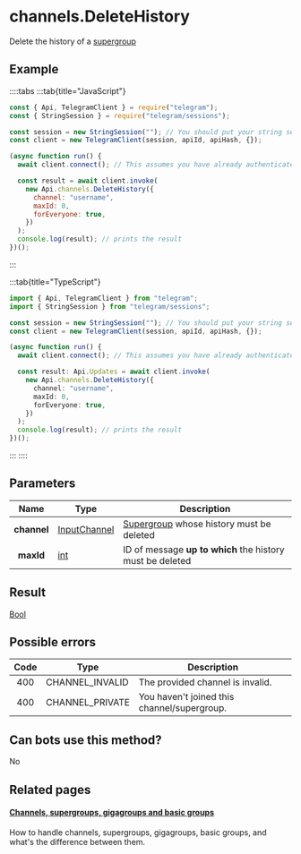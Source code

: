 # channels.DeleteHistory

Delete the history of a [supergroup](https://core.telegram.org/api/channel)

## Example

::::tabs
:::tab{title="JavaScript"}

```js
const { Api, TelegramClient } = require("telegram");
const { StringSession } = require("telegram/sessions");

const session = new StringSession(""); // You should put your string session here
const client = new TelegramClient(session, apiId, apiHash, {});

(async function run() {
  await client.connect(); // This assumes you have already authenticated with .start()

  const result = await client.invoke(
    new Api.channels.DeleteHistory({
      channel: "username",
      maxId: 0,
      forEveryone: true,
    })
  );
  console.log(result); // prints the result
})();
```

:::

:::tab{title="TypeScript"}

```ts
import { Api, TelegramClient } from "telegram";
import { StringSession } from "telegram/sessions";

const session = new StringSession(""); // You should put your string session here
const client = new TelegramClient(session, apiId, apiHash, {});

(async function run() {
  await client.connect(); // This assumes you have already authenticated with .start()

  const result: Api.Updates = await client.invoke(
    new Api.channels.DeleteHistory({
      channel: "username",
      maxId: 0,
      forEveryone: true,
    })
  );
  console.log(result); // prints the result
})();
```

:::
::::

## Parameters

|    Name     | Type                                                        | Description                                                                       |
| :---------: | ----------------------------------------------------------- | --------------------------------------------------------------------------------- |
| **channel** | [InputChannel](https://core.telegram.org/type/InputChannel) | [Supergroup](https://core.telegram.org/api/channel) whose history must be deleted |
|  **maxId**  | [int](https://core.telegram.org/type/int)                   | ID of message **up to which** the history must be deleted                         |

## Result

[Bool](https://core.telegram.org/type/Bool)

## Possible errors

| Code | Type            | Description                                 |
| :--: | --------------- | ------------------------------------------- |
| 400  | CHANNEL_INVALID | The provided channel is invalid.            |
| 400  | CHANNEL_PRIVATE | You haven't joined this channel/supergroup. |

## Can bots use this method?

No

## Related pages

#### [Channels, supergroups, gigagroups and basic groups](https://core.telegram.org/api/channel)

How to handle channels, supergroups, gigagroups, basic groups, and what's the difference between them.
